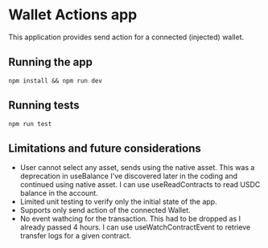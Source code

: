 # Wallet Actions app

This application provides send action for a connected (injected) wallet.

## Running the app

```
npm install && npm run dev
```

## Running tests

```
npm run test
```

## Limitations and future considerations
- User cannot select any asset, sends using the native asset. This was a deprecation in useBalance I've discovered later in the coding and continued using native asset. I can use useReadContracts to read USDC balance in the account.
- Limited unit testing to verify only the initial state of the app. 
- Supports only send action of the connected Wallet.
- No event wathcing for the transaction. This had to be dropped as I already passed 4 hours. I can use useWatchContractEvent to retrieve transfer logs for a given contract.
